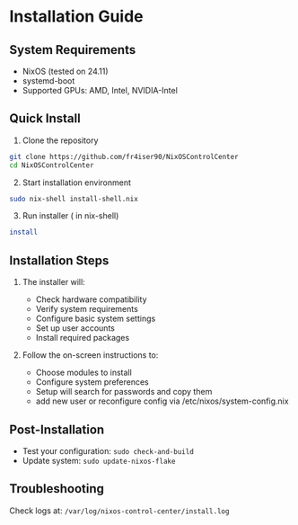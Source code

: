 # Installation Guide

## System Requirements

- NixOS (tested on 24.11)
- systemd-boot
- Supported GPUs: AMD, Intel, NVIDIA-Intel

## Quick Install

1. Clone the repository

```bash
git clone https://github.com/fr4iser90/NixOSControlCenter
cd NixOSControlCenter
```

2. Start installation environment

```bash
sudo nix-shell install-shell.nix
```

3. Run installer ( in nix-shell)

```bash
install
```

## Installation Steps

1. The installer will:
   - Check hardware compatibility
   - Verify system requirements
   - Configure basic system settings
   - Set up user accounts
   - Install required packages
  
2. Follow the on-screen instructions to:
   - Choose modules to install
   - Configure system preferences
   - Setup will search for passwords and copy them
   - add new user or reconfigure config via /etc/nixos/system-config.nix

## Post-Installation

- Test your configuration: `sudo check-and-build`
- Update system: `sudo update-nixos-flake`

## Troubleshooting

Check logs at: `/var/log/nixos-control-center/install.log`